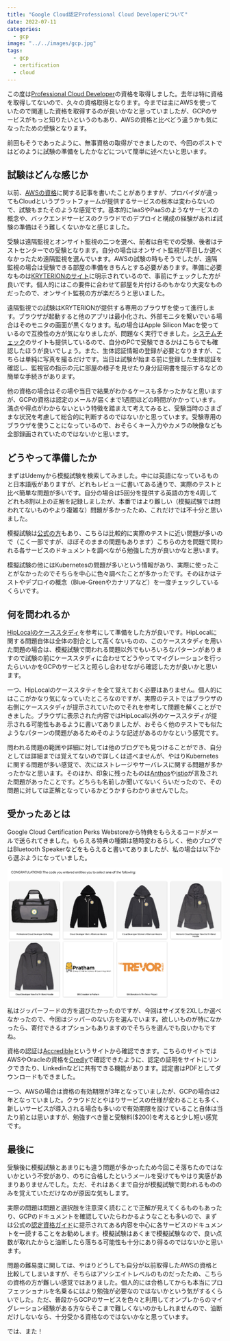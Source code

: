 ```yaml
---
title: "Google Cloud認定Professional Cloud Developerについて"
date: 2022-07-11
categories: 
  - gcp
image: "../../images/gcp.jpg"
tags:
  - gcp
  - certification
  - cloud
---
```


この度は[Professional Cloud Developer](https://cloud.google.com/certification/cloud-developer)の資格を取得しました。去年は特に資格を取得してないので、久々の資格取得となります。今までは主にAWSを使っていたので関連した資格を取得するのが良いかなと思っていましたが、GCPのサービスがもっと知りたいというのもあり、AWSの資格と比べどう違うかも気になったための受験となります。

前回もそうであったように、無事資格の取得ができましたので、今回のポストではどのように試験の準備をしたかなどについて簡単に述べたいと思います。

## 試験はどんな感じか

以前、[AWSの資格](../aws-certification-associate-developer)に関する記事を書いたことがありますが、プロバイダが違ってもCloudというプラットフォームが提供するサービスの根本は変わらないので、試験もまたそのような感覚です。基本的にIaaSやPaaSのようなサービスの概念や、バックエンドサービスのクラウドでのデプロイと構成の経験があれば試験の準備はそう難しくないかなと感じました。

受験は遠隔監視とオンサイト監視の二つを選べ、前者は自宅での受験、後者はテストセンターでの受験となります。自分の場合はオンサイト監視が平日しか選べなかったため遠隔監視を選んでいます。AWSの試験の時もそうでしたが、遠隔監視の場合は受験できる部屋の準備をきちんとする必要があります。準備に必要なものは[KRYTERIONのサイト](https://kryterion.force.com/support/s/article/Launching-your-Online-exam?language=en_US)に明示されているので、事前にチェックした方が良いです。個人的にはこの要件に合わせて部屋を片付けるのもかなり大変なものだったので、オンサイト監視の方が楽だろうと思いました。

遠隔監視での試験はKRYTERIONが提供する専用のブラウザを使って進行します。ブラウザが起動すると他のアプリは最小化され、外部モニタを繋いでいる場合はそのモニタの画面が黒くなります。私の場合はApple Silicon Macを使っているので互換性の方が気になりましたが、問題なく実行できました。[システムチェック](https://www.kryteriononline.com/systemcheck/#)のサイトも提供しているので、自分のPCで受験できるかはこちらでも確認したほうが良いでしょう。また、生体認証情報の登録が必要となりますが、こちらは単純に写真を撮るだけです。当日は試験が始まる前に登録した生体認証を確認し、監視官の指示の元に部屋の様子を見せたり身分証明書を提示するなどの簡単な手続きがあります。

他の資格の場合はその場や当日で結果がわかるケースも多かったかなと思いますが、GCPの資格は認定のメールが届くまで1週間ほどの時間がかかっています。満点や得点がわからないという特徴を踏まえて考えてみると、受験当時のさまざまな状況を考慮して総合的に判断するのではないかと思っています。受験専用のブラウザを使うことになっているので、おそらくキー入力やカメラの映像なども全部録画されていたのではないかと思います。

## どうやって準備したか

まずはUdemyから模擬試験を検索してみました。中には英語になっているものと日本語版がありますが、どれもレビューに書いてある通りで、実際のテストと比べ簡単な問題が多いです。自分の場合は5回分を提供する英語の方を4周してどれも8割以上の正解を記録しましたが、本番ではより難しい（模擬試験では問われてないものやより複雑な）問題が多かったため、これだけでは不十分と思いました。

模擬試験は[公式の方](https://docs.google.com/forms/d/e/1FAIpQLSc_67KaPnNwQrLZ7kuhw-aubz7gMAwY6DQwRJYcW0qlG-iajA/viewform)もあり、こちらは比較的に実際のテストに近い問題が多いので（こく一部ですが、ほぼそのままの問題もあります）こちらの方を問題で問われる各サービスのドキュメントを調べながら勉強した方が良いかなと思います。

模擬試験の他にはKubernetesの問題が多いという情報があり、実際に使ったことがなかったのでそちらを中心に色々調べたことが多かったです。そのほかはテストやデプロイの概念（Blue-Greenやカナリアなど）を一度チェックしているくらいです。

## 何を問われるか

[HipLocalのケーススタディ](https://cloud.google.com/certification/guides/cloud-developer/hip-local-case-study?hl=ja)を参考にして準備をした方が良いです。HipLocalに関する問題自体は全体の割合として高くないものの、このケーススタディを用いた問題の場合は、模擬試験で問われる問題以外でもいろいろなパターンがありますので試験の前にケーススタディに合わせてどうやってマイグレーションを行ったらいいかをGCPのサービスと照らし合わせながら確認した方が良いかと思います。

一つ、HipLocalのケーススタティを全て覚えておく必要はありません。個人的にはここがかなり気になっていたところなのですが、実際のテストではブラウザの右側にケーススタディが提示されていたのでそれを参考して問題を解くことができました。ブラウザに表示された内容ではHipLocal以外のケーススタディが提示される可能性もあるように書いてありましたが、おそらく他のテストでも似たようなパターンの問題があるためそのような記述があるのかなという感覚です。

問われる問題の範囲や詳細に対しては他のブログでも見つけることができ、自分としては詳細までは覚えてないので詳しくは述べませんが、やはりKubernetesに関する問題が多い感覚で、次にはストレージやサーバレスに関する問題が多かったかなと思います。そのほか、印象に残ったものは[Anthos](https://cloud.google.com/anthos)や[istio](https://istio.io/)が言及された問題があったことです。どちらも名前しか聞いてないくらいだったので、その問題に対しては正解となっているかどうかすらわかりませんでした。

## 受かったあとは

Google Cloud Certification Perks Webstoreから特典をもらえるコードがメールで送られてきました。もらえる特典の種類は随時変わるらしく、他のブログではBluetooth Speakerなどをもらえると書いてありましたが、私の場合は以下から選ぶようになっていました。

![Google Cloud Certification Perks Webstore](perk.png)

私はジッパーフードの方を選びたかったのですが、今回はサイズを2XLしか選べなかったので、今回はジッパーのない方を選んでいます。欲しいものが特になかったら、寄付できるオプションもありますのでそちらを選んでも良いかもですね。

資格の認証は[Accredible](https://www.accredible.com/)というサイトから確認できます。こちらのサイトではAWSやOracleの資格を[Credly](https://www.credly.com/)で確認できたように、認定の証明をサイトにリンクできたり、Linkedinなどに共有できる機能があります。認定書はPDFとしてダウンロードもできました。

一つ、AWSの場合は資格の有効期限が3年となっていましたが、GCPの場合は2年となっていました。クラウドだとやはりサービスの仕様が変わることも多く、新しいサービスが導入される場合も多いので有効期限を設けていること自体は当たり前とは思いますが、勉強すべき量と受験料($200)を考えると少し短い感覚です。

## 最後に

受験後に模擬試験とあまりにも違う問題が多かったため今回こそ落ちたのではないかという不安があり、のちに合格したというメールを受けてもやはり実感があまりありませんでした。ただ、それはあくまで自分が模擬試験で問われるもののみを覚えていただけなのが原因な気もします。

実際の問題は問題と選択肢を注意深く読むことで正解が見えてくるものもあったり、GCPのドキュメントを確認していたらわかるようなことも多いので、まずは公式の[認定資格ガイド](https://cloud.google.com/certification/guides/cloud-developer)に提示されてある内容を中心に各サービスのドキュメントを一読することをお勧めします。模擬試験はあくまで模擬試験なので、良い点数が取れたからと油断したら落ちる可能性も十分にあり得るのではないかと思います。

問題の難易度に関しては、やはりどうしても自分が以前取得したAWSの資格と比較してしまいますが、そちらはアソシエイトレベルのものだったため、こちらの資格の方が難しい感覚ではありました。個人的には合格してからも本当にプロフェッショナルを名乗るにはより勉強が必要なのではないかという気がするくらいでした。ただ、普段からGCPのサービスを色々と利用してオンプレからのマイグレーション経験がある方ならそこまで難しくないのかもしれませんので、油断だけしないなら、十分受かる資格なのではないかなと思っています。

では、また！
